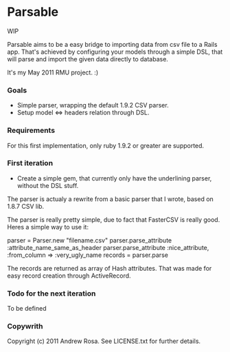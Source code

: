 Parsable
==========

WIP

Parsable aims to be a easy bridge to importing data from csv file to a
Rails app. That's achieved by configuring your models through a simple
DSL, that will parse and import the given data directly to database.

It's my May 2011 RMU project. :)

### Goals ###

* Simple parser, wrapping the default 1.9.2 CSV parser.
* Setup model <=> headers relation through DSL.

### Requirements ###

For this first implementation, only ruby 1.9.2 or greater are supported.

### First iteration ###

* Create a simple gem, that currently only have the underlining parser,
  without the DSL stuff.

The parser is actualy a rewrite from a basic parser that I wrote, based
on 1.8.7 CSV lib.

The parser is really pretty simple, due to fact that FasterCSV is really
good. Heres a simple way to use it:

  parser = Parser.new "filename.csv"
  parser.parse_attribute :attribute_name_same_as_header
  parser.parse_attribute :nice_attribute, :from_column => :very_ugly_name
  records = parser.parse

The records are returned as array of Hash attributes. That was made for
easy record creation through ActiveRecord.

### Todo for the next iteration ###

To be defined

### Copywrith ###

Copyright (c) 2011 Andrew Rosa. See LICENSE.txt for
further details.
